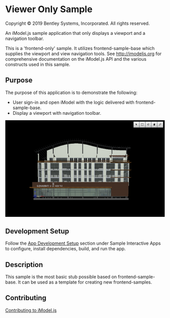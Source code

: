 # Viewer Only Sample

Copyright © 2019 Bentley Systems, Incorporated. All rights reserved.

An iModel.js sample application that only displays a viewport and a navigation toolbar.

This is a 'frontend-only' sample.  It utilizes frontend-sample-base which supplies the viewport and view navigation tools. See http://imodeljs.org for comprehensive documentation on the iModel.js API and the various constructs used in this sample.

## Purpose

The purpose of this application is to demonstrate the following:

* User sign-in and open iModel with the logic delivered with frontend-sample-base.
* Display a viewport with navigation toolbar.

![Screenshot of the application](./docs/overview.png)

## Development Setup

Follow the [App Development Setup](../../README.md) section under Sample Interactive Apps to configure, install dependencies, build, and run the app.

## Description

This sample is the most basic stub possible based on frontend-sample-base.  It can be used as a template for creating new frontend-samples.

## Contributing

[Contributing to iModel.js](https://github.com/imodeljs/imodeljs/blob/master/CONTRIBUTING.md)
